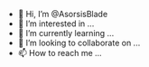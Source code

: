- 👋 Hi, I’m @AsorsisBlade
- 👀 I’m interested in ...
- 🌱 I’m currently learning ...
- 💞️ I’m looking to collaborate on ...
- 📫 How to reach me ...

<!---
AsorsisBlade/AsorsisBlade is a ✨ special ✨ repository because its `README.md` (this file) appears on your GitHub profile.
You can click the Preview link to take a look at your changes.
--->
